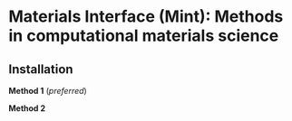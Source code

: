 Materials Interface (Mint): Methods in computational materials science
====

Installation
----

**Method 1** (*preferred*)

**Method 2**
